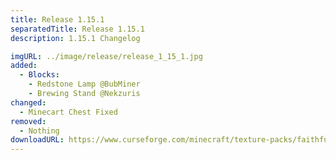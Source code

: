 ```yaml
---
title: Release 1.15.1
separatedTitle: Release 1.15.1
description: 1.15.1 Changelog

imgURL: ../image/release/release_1_15_1.jpg
added:
  - Blocks:
    - Redstone Lamp @BubMiner
    - Brewing Stand @Nekzuris
changed:
  - Minecart Chest Fixed
removed:
  - Nothing
downloadURL: https://www.curseforge.com/minecraft/texture-packs/faithful-3d/files/2849351
---
```

